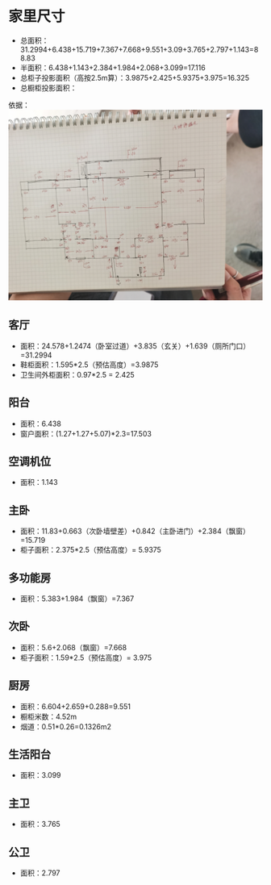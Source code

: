 # 家里尺寸

* 总面积：31.2994+6.438+15.719+7.367+7.668+9.551+3.09+3.765+2.797+1.143=88.83
* 半面积：6.438+1.143+2.384+1.984+2.068+3.099=17.116
* 总柜子投影面积（高按2.5m算）：3.9875+2.425+5.9375+3.975=16.325
* 总橱柜投影面积：

依据：![](./装修资料/家里尺寸.jpg)

## 客厅

* 面积：24.578+1.2474（卧室过道）+3.835（玄关）+1.639（厕所门口）=31.2994
* 鞋柜面积：1.595*2.5（预估高度）=3.9875
* 卫生间外柜面积：0.97*2.5 = 2.425

## 阳台

* 面积：6.438 
* 窗户面积：(1.27+1.27+5.07)*2.3=17.503

## 空调机位

* 面积：1.143

## 主卧

* 面积：11.83+0.663（次卧墙壁差）+0.842（主卧进门）+2.384（飘窗）=15.719
* 柜子面积：2.375*2.5（预估高度）= 5.9375

## 多功能房

* 面积：5.383+1.984（飘窗）=7.367

## 次卧

* 面积：5.6+2.068（飘窗）=7.668
* 柜子面积：1.59*2.5（预估高度）= 3.975

## 厨房

* 面积：6.604+2.659+0.288=9.551
* 橱柜米数：4.52m 
* 烟道：0.51*0.26=0.1326m2

## 生活阳台

* 面积：3.099

## 主卫

* 面积：3.765

## 公卫

* 面积：2.797